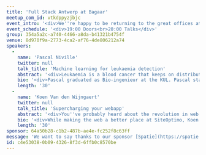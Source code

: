 ```yaml
---
title: 'Full Stack Antwerp at Bagaar'
meetup_com_id: vtkdppyzjbjc
event_intro: '<div>We''re happy to be returning to the great offices at Bagaar! We have two talks lined up for you: Pascal Niville will be speaking about Machine learning and Koen Van den Wijngaert will be speaking about Progressive Web Apps.<br><br>Bagaar was so kind to offer drinks so we can quench our thirst during this ? weather!</div>'
event_schedule: '<div>19:00 Doors<br>20:00 Talks</div>'
group: 354a5a2c-a740-4466-a8da-b41321b4754f
venue: 8d970f9a-2773-4ca2-af76-4de806212a74
speakers:
  -
    name: 'Pascal Niville'
    twitter: null
    talk_title: 'Machine learning for leukaemia detection'
    abstract: '<div>Leukaemia is a blood cancer that keeps on distributing people’s lives all over the world. In order to improve the chances of survival an early diagnosis is a necessity. At Ixor we’ve designed an algorithm that could speed up the diagnosis establishment, by automating the malicious cells count in the bone marrow. In this talk the we’ll go further into the technical details of the used algorithms and some of the problems that we’ve encountered. Key words are Image classification, object detection and uncertainty in neural networks.</div>'
    bio: '<div>Pascal graduated as Bio-ingenieur at the KUL. Pascal started his career in data analysis and quickly found himself fascinated by machine learning. He is passionate about nature and he is devoted to surf the ultimate wave. Last year Pascal joined the <a href="https://www.ixorthink.com">IxorThink</a> team as machine learning engineer. His focus lays on projects within the healthcare sector.</div>'
    length: '30'
  -
    name: 'Koen Van den Wijngaert'
    twitter: null
    talk_title: 'Supercharging your webapp'
    abstract: '<div>You''ve probably heard about the revolution in web development: Progressive Web Apps. In this talk, Koen will introduce you to the wonderful world of PWAs and what they''re all about. In a world of connectedness, the offline-first approach is often neglected.<br><br>Leveraging the power of service workers, it is now easier than ever to create awesome near native applications using the technologies you''re already acquainted with!</div>'
    bio: '<div>While making the web a better place at SiteOptimo, Koen likes playing around with interesting new technologies to see how they can improve both the developer''s and user''s experience. In his spare time, he fails graciously at trying to balance his various interests and hobbies.</div>'
    length: '30'
sponsor: 64a50b28-c1b2-487b-ae4e-fc252f8c63ff
message: 'We want to say thanks to our sponsor [Spatie](https://spatie.be/). Be sure to take a look at [all the open source PHP and Laravel packages](https://spatie.be/open-source/packages) they have created.'
id: c4e53038-0b09-4326-8f3d-6ffb0c8570be
---
```


